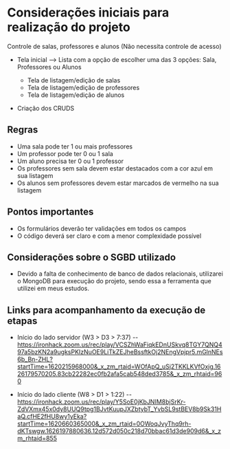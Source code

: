 # Considerações iniciais para realização do projeto

Controle de salas, professores e alunos (Não necessita controle de acesso)

- Tela inicial --> Lista com a opção de escolher uma das 3 opções: Sala, Professores ou Alunos

  - Tela de listagem/edição de salas
  - Tela de listagem/edição de professores
  - Tela de listagem/edição de alunos

- Criação dos CRUDS

## Regras

- Uma sala pode ter 1 ou mais professores
- Um professor pode ter 0 ou 1 sala
- Um aluno precisa ter 0 ou 1 professor
- Os professores sem sala devem estar destacados com a cor azul em sua listagem
- Os alunos sem professores devem estar marcados de vermelho na sua listagem

## Pontos importantes

- Os formulários deverão ter validações em todos os campos
- O código deverá ser claro e com a menor complexidade possível

## Considerações sobre o SGBD utilizado

- Devido a falta de conhecimento de banco de dados relacionais, utilizarei o MongoDB para execução do projeto, sendo essa a ferramenta
  que utilizei em meus estudos.

## Links para acompanhamento da execução de etapas

- Início do lado servidor (W3 > D3 > 7:37) -- https://ironhack.zoom.us/rec/play/VCSZhWaFiqkEDnUSkvq8TGY7QNQ497a5bzKN2a9ugksPKIzNuOE9LiTkZEJheBssftkOj2NEngVpjpr5.mGlnNEs6b_Bn-ZHL?startTime=1620215968000&_x_zm_rtaid=WOfApQ_uSj2TKKLKVfOxjg.1626179570205.83cb22282ec0fb2afa5cab548ded3785&_x_zm_rhtaid=960

- Início do lado cliente (W8 > D1 > 1:22) -- https://ironhack.zoom.us/rec/play/Y5SoE0jKbJNIM8bjSrKr-ZdVXmx45x0dy8UUQ9tpg1BJvtKuupJXZbtybT_YvbSL9stBEV8b9Sk31HaQ.cfHE2fHU8wy1yEka?startTime=1620660365000&_x_zm_rtaid=0OWoqJvyThq9rh-dKTswgw.1626197880636.12d572d050c218d70bbac61d3de909d6&_x_zm_rhtaid=855
